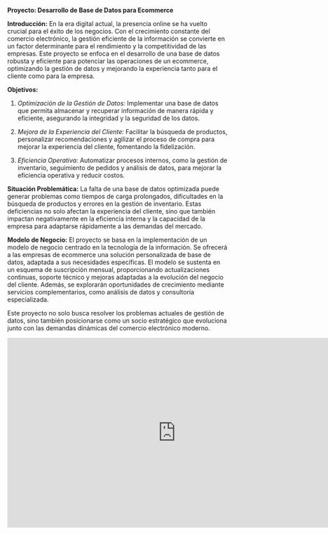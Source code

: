 
**Proyecto: Desarrollo de Base de Datos para Ecommerce**

**Introducción:**
En la era digital actual, la presencia online se ha vuelto crucial para el éxito de los negocios. Con el crecimiento constante del comercio electrónico, la gestión eficiente de la información se convierte en un factor determinante para el rendimiento y la competitividad de las empresas. Este proyecto se enfoca en el desarrollo de una base de datos robusta y eficiente para potenciar las operaciones de un ecommerce, optimizando la gestión de datos y mejorando la experiencia tanto para el cliente como para la empresa.

**Objetivos:**
1. *Optimización de la Gestión de Datos:* Implementar una base de datos que permita almacenar y recuperar información de manera rápida y eficiente, asegurando la integridad y la seguridad de los datos.

2. *Mejora de la Experiencia del Cliente:* Facilitar la búsqueda de productos, personalizar recomendaciones y agilizar el proceso de compra para mejorar la experiencia del cliente, fomentando la fidelización.

3. *Eficiencia Operativa:* Automatizar procesos internos, como la gestión de inventario, seguimiento de pedidos y análisis de datos, para mejorar la eficiencia operativa y reducir costos.

**Situación Problemática:**
La falta de una base de datos optimizada puede generar problemas como tiempos de carga prolongados, dificultades en la búsqueda de productos y errores en la gestión de inventario. Estas deficiencias no solo afectan la experiencia del cliente, sino que también impactan negativamente en la eficiencia interna y la capacidad de la empresa para adaptarse rápidamente a las demandas del mercado.

**Modelo de Negocio:**
El proyecto se basa en la implementación de un modelo de negocio centrado en la tecnología de la información. Se ofrecerá a las empresas de ecommerce una solución personalizada de base de datos, adaptada a sus necesidades específicas. El modelo se sustenta en un esquema de suscripción mensual, proporcionando actualizaciones continuas, soporte técnico y mejoras adaptadas a la evolución del negocio del cliente. Además, se explorarán oportunidades de crecimiento mediante servicios complementarios, como análisis de datos y consultoría especializada.

Este proyecto no solo busca resolver los problemas actuales de gestión de datos, sino también posicionarse como un socio estratégico que evoluciona junto con las demandas dinámicas del comercio electrónico moderno.

<iframe width="768" height="432" src="https://miro.com/app/live-embed/uXjVNzMnGWk=/?moveToViewport=-6737,-2141,5663,2591&embedId=225312626826" frameborder="0" scrolling="no" allow="fullscreen; clipboard-read; clipboard-write" allowfullscreen></iframe>
